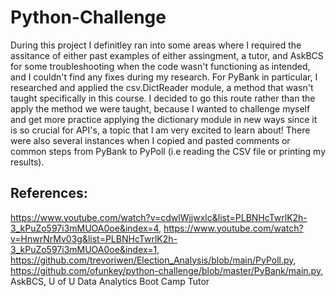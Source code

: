 # Python-Challenge
During this project I definitley ran into some areas where I required the assitance of either past examples of either assingment, a tutor, and AskBCS for some troubleshooting when the code wasn't functioning as intended, and I couldn't find any fixes during my research.
For PyBank in particular, I researched and applied the csv.DictReader module, a method that wasn't taught specifically in this course. I decided to go this route rather than the apply the method we were taught, because I wanted to challenge myself and get more practice applying the dictionary module in new ways since it is so crucial for API's, a topic that I am very excited to learn about! There were also several instances when I copied and pasted comments or common steps from PyBank to PyPoll (i.e reading the CSV file or printing my results).

## References:
https://www.youtube.com/watch?v=cdwlWjjwxlc&list=PLBNHcTwrlK2h-3_kPuZo597i3mMUOA0oe&index=4,
https://www.youtube.com/watch?v=HnwrNrMv03g&list=PLBNHcTwrlK2h-3_kPuZo597i3mMUOA0oe&index=1,
https://github.com/trevoriwen/Election_Analysis/blob/main/PyPoll.py,
https://github.com/ofunkey/python-challenge/blob/master/PyBank/main.py,
AskBCS, 
U of U Data Analytics Boot Camp Tutor
